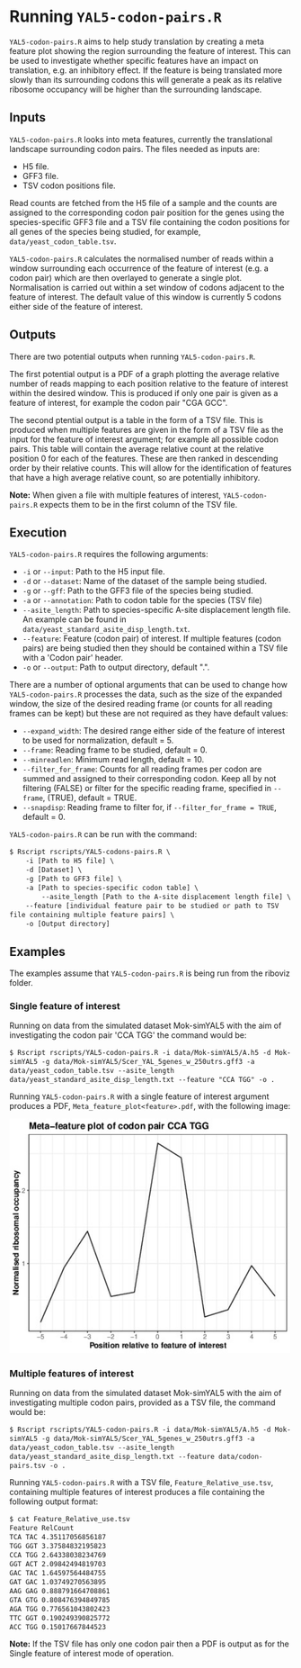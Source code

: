 # Running `YAL5-codon-pairs.R`

`YAL5-codon-pairs.R` aims to help study translation by creating a meta feature plot showing the region surrounding the feature of interest. This can be used to investigate whether specific features have an impact on translation, e.g. an inhibitory effect. If the feature is being translated more slowly than its surrounding codons this will generate a peak as its relative ribosome occupancy will be higher than the surrounding landscape. 

## Inputs

`YAL5-codon-pairs.R` looks into meta features, currently the translational landscape surrounding codon pairs. The files needed as inputs are:

* H5 file.
* GFF3 file.
* TSV codon positions file.

Read counts are fetched from the H5 file of a sample and the counts are assigned to the corresponding codon pair position for the genes using the species-specific GFF3 file and a TSV file containing the codon positions for all genes of the species being studied, for example, `data/yeast_codon_table.tsv`.

`YAL5-codon-pairs.R` calculates the normalised number of reads within a window surrounding each occurrence of the feature of interest (e.g. a codon pair) which are then overlayed to generate a single plot. Normalisation is carried out within a set window of codons adjacent to the feature of interest. The default value of this window is currently 5 codons either side of the feature of interest. 

## Outputs

There are two potential outputs when running `YAL5-codon-pairs.R`.

The first potential output is a PDF of a graph plotting the average relative number of reads mapping to each position relative to the feature of interest within the desired window. This is produced if only one pair is given as a feature of interest, for example the codon pair "CGA GCC".

The second ptential output is a table in the form of a TSV file. This is produced when multiple features are given in the form of a TSV file as the input for the feature of interest argument; for example all possible codon pairs. This table will contain the average relative count at the relative position 0 for each of the features. These are then ranked in descending order by their relative counts. This will allow for the identification of features that have a high average relative count, so are potentially inhibitory.

**Note:** When given a file with multiple features of interest, `YAL5-codon-pairs.R` expects them to be in the first column of the TSV file.

## Execution

`YAL5-codon-pairs.R` requires the following arguments:

* `-i` or `--input`: Path to the H5 input file.
* `-d` or `--dataset`: Name of the dataset of the sample being studied.
* `-g` or `--gff`: Path to the GFF3 file of the species being studied.
* `-a` or `--annotation`: Path to codon table for the species (TSV file)
* `--asite_length`: Path to species-specific A-site displacement length file. An example can be found in `data/yeast_standard_asite_disp_length.txt`.
* `--feature`: Feature (codon pair) of interest. If multiple features (codon pairs) are being studied then they should be contained within a TSV file with a 'Codon pair' header.
* `-o` or `--output`: Path to output directory, default ".".

There are a number of optional arguments that can be used to change how `YAL5-codon-pairs.R` processes the data, such as the size of the expanded window, the size of the desired reading frame (or counts for all reading frames can be kept) but these are not required as they have default values:

* `--expand_width`: The desired range either side of the feature of interest to be used for normalization, default = 5.
* `--frame`:  Reading frame to be studied, default = 0.
* `--minreadlen`: Minimum read length, default = 10.
* `--filter_for_frame`: Counts for all reading frames per codon are summed and assigned to their corresponding codon. Keep all by not filtering (FALSE) or filter for the specific reading frame, specified in `--frame`, (TRUE), default = TRUE.
* `--snapdisp`: Reading frame to filter for, if `--filter_for_frame = TRUE`, default = 0.

`YAL5-codon-pairs.R` can be run  with the command:

```console
$ Rscript rscripts/YAL5-codons-pairs.R \
	-i [Path to H5 file] \
 	-d [Dataset] \
	-g [Path to GFF3 file] \
	-a [Path to species-specific codon table] \
        --asite_length [Path to the A-site displacement length file] \
	--feature [individual feature pair to be studied or path to TSV file containing multiple feature pairs] \
	-o [Output directory]
```

## Examples

The examples assume that `YAL5-codon-pairs.R` is being run from the riboviz folder. 

### Single feature of interest

Running on data from the simulated dataset Mok-simYAL5 with the aim of investigating the codon pair 'CCA TGG' the command would be: 

```console
$ Rscript rscripts/YAL5-codon-pairs.R -i data/Mok-simYAL5/A.h5 -d Mok-simYAL5 -g data/Mok-simYAL5/Scer_YAL_5genes_w_250utrs.gff3 -a data/yeast_codon_table.tsv --asite_length data/yeast_standard_asite_disp_length.txt --feature "CCA TGG" -o .
```

Running `YAL5-codon-pairs.R` with a single feature of interest argument produces a PDF, `Meta_feature_plot<feature>.pdf`, with the following image:

<img src="../images/Meta_feature_plot_CCA_TGG_Mok-simYAL5.JPG" alt="CCA TGG Mok-simYAL5 meta feature plot" width="500"/>

### Multiple features of interest

Running on data from the simulated dataset Mok-simYAL5 with the aim of investigating multiple codon pairs, provided as a TSV file, the command would be: 

```console
$ Rscript rscripts/YAL5-codon-pairs.R -i data/Mok-simYAL5/A.h5 -d Mok-simYAL5 -g data/Mok-simYAL5/Scer_YAL_5genes_w_250utrs.gff3 -a data/yeast_codon_table.tsv --asite_length data/yeast_standard_asite_disp_length.txt --feature data/codon-pairs.tsv -o .
```

Running `YAL5-codon-pairs.R` with a TSV file, `Feature_Relative_use.tsv`, containing multiple features of interest produces a file containing the following output format:

```
$ cat Feature_Relative_use.tsv 
Feature	RelCount
TCA TAC	4.35117056856187
TGG GGT	3.37584832195823
CCA TGG	2.64338038234769
GGT ACT	2.09842494819703
GAC TAC	1.64597564484755
GAT GAC	1.03749270563895
AAG GAG	0.888791664708861
GTA GTG	0.808476394849785
AGA TGG	0.776561043802423
TTC GGT	0.190249390825772
ACC TGG	0.15017667844523
```

**Note:** If the TSV file has only one codon pair then a PDF is output as for the Single feature of interest mode of operation.
